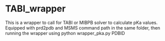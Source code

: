 # TABI_wrapper
This is a wrapper to call for TABI or MIBPB solver to calculate pKa values.
Equipped with prd2pdb and MSMS command path in the same folder, then running the wrapper using
python wrapper_pka.py PDBID 